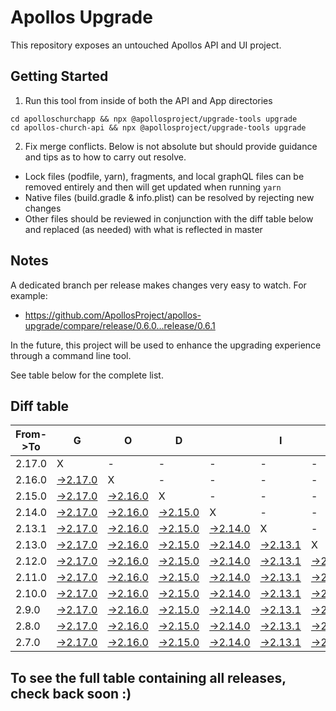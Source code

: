 # Apollos Upgrade

This repository exposes an untouched Apollos API and UI project.

## Getting Started

1. Run this tool from inside of both the API and App directories

```
cd apolloschurchapp && npx @apollosproject/upgrade-tools upgrade
cd apollos-church-api && npx @apollosproject/upgrade-tools upgrade
```

2. Fix merge conflicts. Below is not absolute but should provide guidance and tips as to how to carry out resolve.
* Lock files (podfile, yarn), fragments, and local graphQL files can be removed entirely and then will get updated when running `yarn`
* Native files (build.gradle & info.plist) can be resolved by rejecting new changes
* Other files should be reviewed in conjunction with the diff table below and replaced (as needed) with what is reflected in master

## Notes

A dedicated branch per release makes changes very easy
to watch. For example:

* https://github.com/ApollosProject/apollos-upgrade/compare/release/0.6.0...release/0.6.1

In the future, this project will be used to enhance the upgrading experience through a command line tool.

See table below for the complete list.

## Diff table

| From->To | G                                                                                                    | O                                                                                                    | D                                                                                                    |                                                                                                      | I                                                                                                    | S                                                                                                    |                                                                                                      | G                                                                                                    | O                                                                                                   | O                                                                                                 | D                                                                                                 | !   |
| -------- | ---------------------------------------------------------------------------------------------------- | ---------------------------------------------------------------------------------------------------- | ---------------------------------------------------------------------------------------------------- | ---------------------------------------------------------------------------------------------------- | ---------------------------------------------------------------------------------------------------- | ---------------------------------------------------------------------------------------------------- | ---------------------------------------------------------------------------------------------------- | ---------------------------------------------------------------------------------------------------- | --------------------------------------------------------------------------------------------------- | ------------------------------------------------------------------------------------------------- | ------------------------------------------------------------------------------------------------- | --- |
| 2.17.0   | X                                                                                                    | -                                                                                                    | -                                                                                                    | -                                                                                                    | -                                                                                                    | -                                                                                                    | -                                                                                                    | -                                                                                                    | -                                                                                                   | -                                                                                                 | -                                                                                                 | -   |
| 2.16.0   | [->2.17.0](https://github.com/ApollosProject/apollos-upgrade/compare/release/2.16.0..release/2.17.0) | X                                                                                                    | -                                                                                                    | -                                                                                                    | -                                                                                                    | -                                                                                                    | -                                                                                                    | -                                                                                                    | -                                                                                                   | -                                                                                                 | -                                                                                                 | -   |
| 2.15.0   | [->2.17.0](https://github.com/ApollosProject/apollos-upgrade/compare/release/2.15.0..release/2.17.0) | [->2.16.0](https://github.com/ApollosProject/apollos-upgrade/compare/release/2.15.0..release/2.16.0) | X                                                                                                    | -                                                                                                    | -                                                                                                    | -                                                                                                    | -                                                                                                    | -                                                                                                    | -                                                                                                   | -                                                                                                 | -                                                                                                 | -   |
| 2.14.0   | [->2.17.0](https://github.com/ApollosProject/apollos-upgrade/compare/release/2.14.0..release/2.17.0) | [->2.16.0](https://github.com/ApollosProject/apollos-upgrade/compare/release/2.14.0..release/2.16.0) | [->2.15.0](https://github.com/ApollosProject/apollos-upgrade/compare/release/2.14.0..release/2.15.0) | X                                                                                                    | -                                                                                                    | -                                                                                                    | -                                                                                                    | -                                                                                                    | -                                                                                                   | -                                                                                                 | -                                                                                                 | -   |
| 2.13.1   | [->2.17.0](https://github.com/ApollosProject/apollos-upgrade/compare/release/2.13.1..release/2.17.0) | [->2.16.0](https://github.com/ApollosProject/apollos-upgrade/compare/release/2.13.1..release/2.16.0) | [->2.15.0](https://github.com/ApollosProject/apollos-upgrade/compare/release/2.13.1..release/2.15.0) | [->2.14.0](https://github.com/ApollosProject/apollos-upgrade/compare/release/2.13.1..release/2.14.0) | X                                                                                                    | -                                                                                                    | -                                                                                                    | -                                                                                                    | -                                                                                                   | -                                                                                                 | -                                                                                                 | -   |
| 2.13.0   | [->2.17.0](https://github.com/ApollosProject/apollos-upgrade/compare/release/2.13.0..release/2.17.0) | [->2.16.0](https://github.com/ApollosProject/apollos-upgrade/compare/release/2.13.0..release/2.16.0) | [->2.15.0](https://github.com/ApollosProject/apollos-upgrade/compare/release/2.13.0..release/2.15.0) | [->2.14.0](https://github.com/ApollosProject/apollos-upgrade/compare/release/2.13.0..release/2.14.0) | [->2.13.1](https://github.com/ApollosProject/apollos-upgrade/compare/release/2.13.0..release/2.13.1) | X                                                                                                    | -                                                                                                    | -                                                                                                    | -                                                                                                   | -                                                                                                 | -                                                                                                 | -   |
| 2.12.0   | [->2.17.0](https://github.com/ApollosProject/apollos-upgrade/compare/release/2.12.0..release/2.17.0) | [->2.16.0](https://github.com/ApollosProject/apollos-upgrade/compare/release/2.12.0..release/2.16.0) | [->2.15.0](https://github.com/ApollosProject/apollos-upgrade/compare/release/2.12.0..release/2.15.0) | [->2.14.0](https://github.com/ApollosProject/apollos-upgrade/compare/release/2.12.0..release/2.14.0) | [->2.13.1](https://github.com/ApollosProject/apollos-upgrade/compare/release/2.12.0..release/2.13.1) | [->2.13.0](https://github.com/ApollosProject/apollos-upgrade/compare/release/2.12.0..release/2.13.0) | X                                                                                                    | -                                                                                                    | -                                                                                                   | -                                                                                                 | -                                                                                                 | -   |
| 2.11.0   | [->2.17.0](https://github.com/ApollosProject/apollos-upgrade/compare/release/2.11.0..release/2.17.0) | [->2.16.0](https://github.com/ApollosProject/apollos-upgrade/compare/release/2.11.0..release/2.16.0) | [->2.15.0](https://github.com/ApollosProject/apollos-upgrade/compare/release/2.11.0..release/2.15.0) | [->2.14.0](https://github.com/ApollosProject/apollos-upgrade/compare/release/2.11.0..release/2.14.0) | [->2.13.1](https://github.com/ApollosProject/apollos-upgrade/compare/release/2.11.0..release/2.13.1) | [->2.13.0](https://github.com/ApollosProject/apollos-upgrade/compare/release/2.11.0..release/2.13.0) | [->2.12.0](https://github.com/ApollosProject/apollos-upgrade/compare/release/2.11.0..release/2.12.0) | X                                                                                                    | -                                                                                                   | -                                                                                                 | -                                                                                                 | -   |
| 2.10.0   | [->2.17.0](https://github.com/ApollosProject/apollos-upgrade/compare/release/2.10.0..release/2.17.0) | [->2.16.0](https://github.com/ApollosProject/apollos-upgrade/compare/release/2.10.0..release/2.16.0) | [->2.15.0](https://github.com/ApollosProject/apollos-upgrade/compare/release/2.10.0..release/2.15.0) | [->2.14.0](https://github.com/ApollosProject/apollos-upgrade/compare/release/2.10.0..release/2.14.0) | [->2.13.1](https://github.com/ApollosProject/apollos-upgrade/compare/release/2.10.0..release/2.13.1) | [->2.13.0](https://github.com/ApollosProject/apollos-upgrade/compare/release/2.10.0..release/2.13.0) | [->2.12.0](https://github.com/ApollosProject/apollos-upgrade/compare/release/2.10.0..release/2.12.0) | [->2.11.0](https://github.com/ApollosProject/apollos-upgrade/compare/release/2.10.0..release/2.11.0) | X                                                                                                   | -                                                                                                 | -                                                                                                 | -   |
| 2.9.0    | [->2.17.0](https://github.com/ApollosProject/apollos-upgrade/compare/release/2.9.0..release/2.17.0)  | [->2.16.0](https://github.com/ApollosProject/apollos-upgrade/compare/release/2.9.0..release/2.16.0)  | [->2.15.0](https://github.com/ApollosProject/apollos-upgrade/compare/release/2.9.0..release/2.15.0)  | [->2.14.0](https://github.com/ApollosProject/apollos-upgrade/compare/release/2.9.0..release/2.14.0)  | [->2.13.1](https://github.com/ApollosProject/apollos-upgrade/compare/release/2.9.0..release/2.13.1)  | [->2.13.0](https://github.com/ApollosProject/apollos-upgrade/compare/release/2.9.0..release/2.13.0)  | [->2.12.0](https://github.com/ApollosProject/apollos-upgrade/compare/release/2.9.0..release/2.12.0)  | [->2.11.0](https://github.com/ApollosProject/apollos-upgrade/compare/release/2.9.0..release/2.11.0)  | [->2.10.0](https://github.com/ApollosProject/apollos-upgrade/compare/release/2.9.0..release/2.10.0) | X                                                                                                 | -                                                                                                 | -   |
| 2.8.0    | [->2.17.0](https://github.com/ApollosProject/apollos-upgrade/compare/release/2.8.0..release/2.17.0)  | [->2.16.0](https://github.com/ApollosProject/apollos-upgrade/compare/release/2.8.0..release/2.16.0)  | [->2.15.0](https://github.com/ApollosProject/apollos-upgrade/compare/release/2.8.0..release/2.15.0)  | [->2.14.0](https://github.com/ApollosProject/apollos-upgrade/compare/release/2.8.0..release/2.14.0)  | [->2.13.1](https://github.com/ApollosProject/apollos-upgrade/compare/release/2.8.0..release/2.13.1)  | [->2.13.0](https://github.com/ApollosProject/apollos-upgrade/compare/release/2.8.0..release/2.13.0)  | [->2.12.0](https://github.com/ApollosProject/apollos-upgrade/compare/release/2.8.0..release/2.12.0)  | [->2.11.0](https://github.com/ApollosProject/apollos-upgrade/compare/release/2.8.0..release/2.11.0)  | [->2.10.0](https://github.com/ApollosProject/apollos-upgrade/compare/release/2.8.0..release/2.10.0) | [->2.9.0](https://github.com/ApollosProject/apollos-upgrade/compare/release/2.8.0..release/2.9.0) | X                                                                                                 | -   |
| 2.7.0    | [->2.17.0](https://github.com/ApollosProject/apollos-upgrade/compare/release/2.7.0..release/2.17.0)  | [->2.16.0](https://github.com/ApollosProject/apollos-upgrade/compare/release/2.7.0..release/2.16.0)  | [->2.15.0](https://github.com/ApollosProject/apollos-upgrade/compare/release/2.7.0..release/2.15.0)  | [->2.14.0](https://github.com/ApollosProject/apollos-upgrade/compare/release/2.7.0..release/2.14.0)  | [->2.13.1](https://github.com/ApollosProject/apollos-upgrade/compare/release/2.7.0..release/2.13.1)  | [->2.13.0](https://github.com/ApollosProject/apollos-upgrade/compare/release/2.7.0..release/2.13.0)  | [->2.12.0](https://github.com/ApollosProject/apollos-upgrade/compare/release/2.7.0..release/2.12.0)  | [->2.11.0](https://github.com/ApollosProject/apollos-upgrade/compare/release/2.7.0..release/2.11.0)  | [->2.10.0](https://github.com/ApollosProject/apollos-upgrade/compare/release/2.7.0..release/2.10.0) | [->2.9.0](https://github.com/ApollosProject/apollos-upgrade/compare/release/2.7.0..release/2.9.0) | [->2.8.0](https://github.com/ApollosProject/apollos-upgrade/compare/release/2.7.0..release/2.8.0) | X   |

## To see the full table containing all releases, check back soon :)
